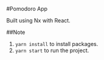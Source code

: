 #Pomodoro App 

Built using Nx with React.

##Note
1. `yarn install` to install packages.
2. `yarn start` to run the project.
